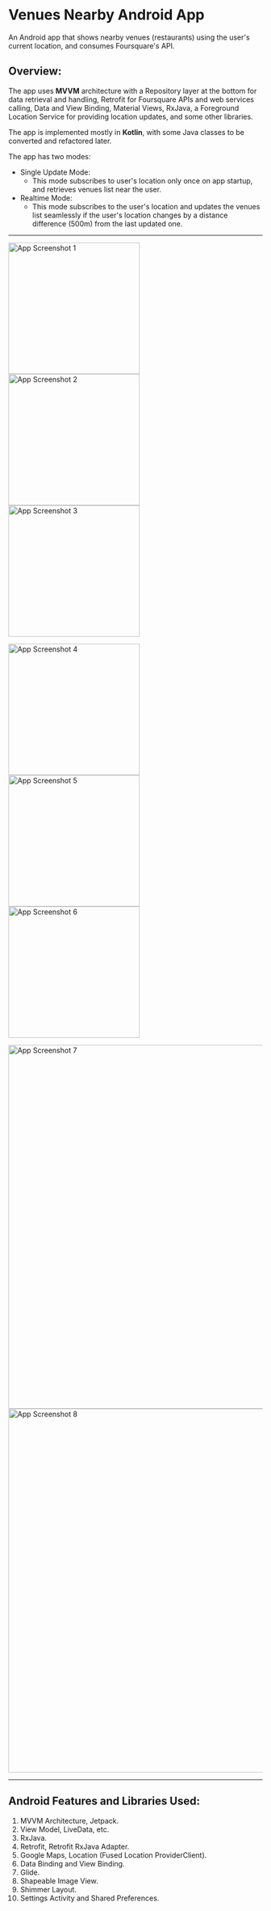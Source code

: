 # Venues Nearby Android App

An Android app that shows nearby venues (restaurants) using the user's current location, and consumes Foursquare's API.

## Overview:

The app uses **MVVM** architecture with a Repository layer at the bottom for data retrieval and handling, Retrofit for Foursquare APIs and web services calling, Data and View Binding, Material Views, RxJava, a Foreground Location Service for providing location updates, and some other libraries.

The app is implemented mostly in **Kotlin**, with some Java classes to be converted and refactored later.

The app has two modes:

 - Single Update Mode:
   	- This mode subscribes to user's location only once on app startup, and retrieves venues list near the user.
 - Realtime Mode:
   	- This mode subscribes to the user's location and updates the venues list seamlessly if the user's location changes by a distance difference (500m) from the last updated one.

***

<img src="documentation/app_screenshot_1.png" width="260" title="App Screenshot 1"> <img src="documentation/app_screenshot_2.png" width="260" title="App Screenshot 2"> <img src="documentation/app_screenshot_3.png" width="260" title="App Screenshot 3">

<img src="documentation/app_screenshot_4.png" width="260" title="App Screenshot 4"> <img src="documentation/app_screenshot_5.png" width="260" title="App Screenshot 5"> <img src="documentation/app_screenshot_6.png" width="260" title="App Screenshot 6">

<img src="documentation/app_screenshot_7.png" width="720" title="App Screenshot 7"> 

<img src="documentation/app_screenshot_8.png" width="720" title="App Screenshot 8"> 

***

## Android Features and Libraries Used:

1. MVVM Architecture, Jetpack.
2. View Model, LiveData, etc.
3. RxJava.
4. Retrofit, Retrofit RxJava Adapter.
5. Google Maps, Location (Fused Location ProviderClient).
6. Data Binding and View Binding.
7. Glide.
8. Shapeable Image View.
9. Shimmer Layout.
10. Settings Activity and Shared Preferences.
